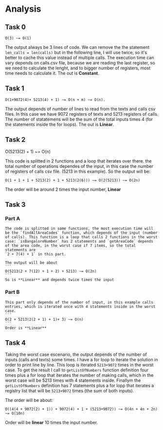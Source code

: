 # Analysis

## Task 0
  ```
  O(3) ~= O(1)
  ```
  The output always be 3 lines of code. We can remove the
  the statement `len_calls = len(calls)` but in the following line, I will use twice, so it's better to cache this value instead of multiple calls.
  The execution time can vary depends on calls.csv file, because we are reading the last register, so we need to calculate the lenght, and to bigger number of registers, most time needs to calculate it.
  The out is **Constant**.

## Task 1
  ```
  O(1+9072(4)+ 5213(4) + 1) ~= O(n + m) ~= O(n).
  ```
  The output depends of number of lines to read from the texts and calls csv files. In this case we have 9072 registers of texts and 5213 registers of calls. The number of statatemens will be the sum of the total inputs times 4 (for the statements inside the for loops).
  The out is **Linear**.
  
## Task 2
  O(5213(2) + 1)  ~= O(n)

  This code is splitted in 2 functions and a loop that iterates over there.
  the total number of operations dependes of the input, in this case the number of registers of calls csv file. (5213 in this example).
  So the output will be:
  ```
  O(1 + 1 + 1 + 5213(2) + 1 + 5213(2(6))) ~= O(2(5213)) ~= O(2n)
  ```
  The order will be around 2 times the input number, **Linear**

## Task 3
  ### Part A
    
    The code is splitted in some functions, the most execution time will be the `findAllAreaCodes` function, which depends of the input (number of calls). This function is a loop that calls 2 functions in the worst case: `isBangaloreNumber` has 2 statements and `getAreaCode` depends of the area code, in the worst case if 7 items, so the total statements are 
    `2 + 7(4) + 1` in this part.

    The output will be about 
    ```
    O(5213(2 + 7(12) + 1 + 2) + 5213) ~= O(2n)
    ```
    So is **Linear** and depends twice times the input 
  
  ### Part B
    This part only depends of the number of input, in this example calls entries, which is iterated once with 4 statements inside in the worst case.
    ```
    O(2 + 5213(2(2 + 1) + 1)+ 3) ~= O(n)
    ```
    Order is **Linear**

## Task 4
  Taking the worst case escenario, the output depends of the number of inputs (calls and texts) some times.
  I have a for loop to iterate the solution in order to print line by line. This loop is iterated `5213+9072` times in the worst case.
  To get the result I call to `getListOfNumbers` function definition four times plus a for loop that iterates the number of making calls, which in the worst case will be 5213 times with 4 statements inside.
  Finallym the `getListOfNumbers` definition has 7 statements plus a for lopp that iterates a registry list that will be `5213+9072` times (the sum of both inputs).

  The order will be about:
  ```
  O((4(4 + 9072(2) + 1)) + 9072(4) + 1 + (5213+9072)) ~= O(4n + 4n + 2n) ~= O(10n)
  ```
  Order will be **linear** 10 times the input number.